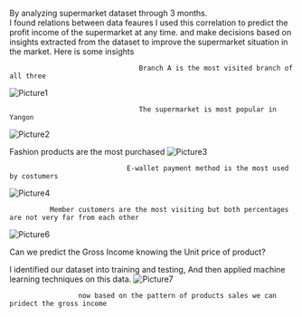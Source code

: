 By analyzing supermarket dataset through 3 months.  
I found relations between data feaures I used this correlation to predict the profit income of the supermarket at any time. 
and make decisions based on insights extracted from the dataset to improve the supermarket situation in the market.
Here is some insights

                                    Branch A is the most visited branch of all three
![Picture1](https://user-images.githubusercontent.com/72300348/206429138-ba5b0998-d7a1-4eb8-88c3-c01f1f2f2fd9.png)

                                    The supermarket is most popular in Yangon
![Picture2](https://user-images.githubusercontent.com/72300348/206429288-f1e68ee0-a221-43ba-aa0d-0702741eb229.png)

Fashion products are the most purchased
![Picture3](https://user-images.githubusercontent.com/72300348/206429381-f6098819-43c1-4eef-a093-22e8dd3ba25b.png)

                                 E-wallet payment method is the most used by costumers 
![Picture4](https://user-images.githubusercontent.com/72300348/206429519-88edd94e-2d9b-4bec-900c-81895acd3bec.jpg)

              Member customers are the most visiting but both percentages are not very far from each other
![Picture6](https://user-images.githubusercontent.com/72300348/206430343-04d7d10a-26ff-474b-92fa-b5b5feb916b2.jpg)


Can we predict the Gross Income knowing the Unit price of product? 

I identified our dataset into training and testing, And then applied machine learning techniques on this data. 
![Picture7](https://user-images.githubusercontent.com/72300348/206430682-3a42ee18-9411-4d1b-9d9e-3dace915f774.png)

                     now based on the pattern of products sales we can pridect the gross income
